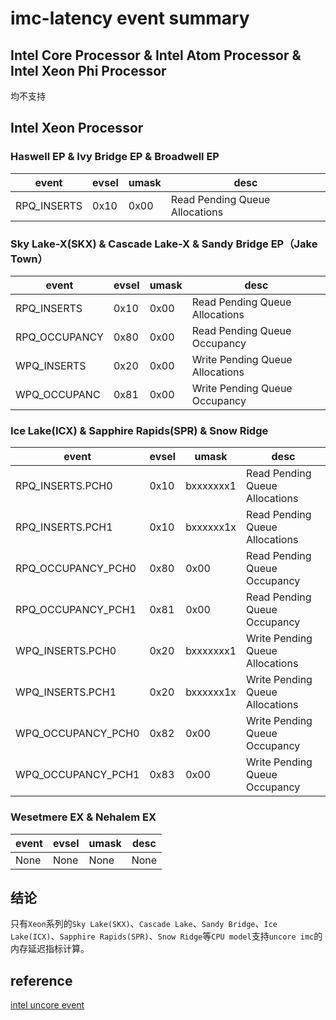 # imc-latency event summary

## Intel Core Processor & Intel Atom Processor & Intel Xeon Phi Processor

均不支持

## Intel Xeon Processor

### Haswell EP & Ivy Bridge EP & Broadwell EP

| event       | evsel | umask | desc                           |
| ----------- | ----- | ----- | ------------------------------ |
| RPQ_INSERTS | 0x10  | 0x00  | Read Pending Queue Allocations |

### Sky Lake-X(SKX) & Cascade Lake-X & Sandy Bridge EP（Jake Town）

| event         | evsel | umask | desc                            |
| ------------- | ----- | ----- | ------------------------------- |
| RPQ_INSERTS   | 0x10  | 0x00  | Read Pending Queue Allocations  |
| RPQ_OCCUPANCY | 0x80  | 0x00  | Read Pending Queue Occupancy    |
| WPQ_INSERTS   | 0x20  | 0x00  | Write Pending Queue Allocations |
| WPQ_OCCUPANC  | 0x81  | 0x00  | Write Pending Queue Occupancy   |

### Ice Lake(ICX) & Sapphire Rapids(SPR) & Snow Ridge

| event              | evsel | umask     | desc                            |
| ------------------ | ----- | --------- | ------------------------------- |
| RPQ_INSERTS.PCH0   | 0x10  | bxxxxxxx1 | Read Pending Queue Allocations  |
| RPQ_INSERTS.PCH1   | 0x10  | bxxxxxx1x | Read Pending Queue Allocations  |
| RPQ_OCCUPANCY_PCH0 | 0x80  | 0x00      | Read Pending Queue Occupancy    |
| RPQ_OCCUPANCY_PCH1 | 0x81  | 0x00      | Read Pending Queue Occupancy    |
| WPQ_INSERTS.PCH0   | 0x20  | bxxxxxxx1 | Write Pending Queue Allocations |
| WPQ_INSERTS.PCH1   | 0x20  | bxxxxxx1x | Write Pending Queue Allocations |
| WPQ_OCCUPANCY_PCH0 | 0x82  | 0x00      | Write Pending Queue Occupancy   |
| WPQ_OCCUPANCY_PCH1 | 0x83  | 0x00      | Write Pending Queue Occupancy   |

### Wesetmere EX & Nehalem EX

| event | evsel | umask | desc |
| ----- | ----- | ----- | ---- |
| None  | None  | None  | None |

## 结论

只有`Xeon`系列的`Sky Lake(SKX)`、`Cascade Lake`、`Sandy Bridge`、`Ice Lake(ICX)`、`Sapphire Rapids(SPR)`、`Snow Ridge`等`CPU model`支持`uncore imc`的内存延迟指标计算。

## reference

[intel uncore event](https://perfmon-events.intel.com/#)
